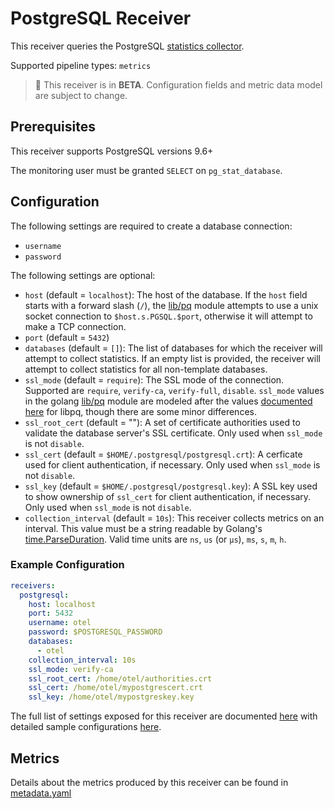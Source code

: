 # PostgreSQL Receiver

This receiver queries the PostgreSQL [statistics collector](https://www.postgresql.org/docs/9.6/monitoring-stats.html).

Supported pipeline types: `metrics`

> :construction: This receiver is in **BETA**. Configuration fields and metric data model are subject to change.

## Prerequisites

This receiver supports PostgreSQL versions 9.6+

The monitoring user must be granted `SELECT` on `pg_stat_database`.

## Configuration

The following settings are required to create a database connection:
- `username`
- `password`

The following settings are optional:
- `host` (default = `localhost`): The host of the database. If the `host` field starts with a forward slash (`/`), the [lib/pq](https://github.com/lib/pq) module attempts to use a unix socket connection to `$host.s.PGSQL.$port`, otherwise it will attempt to make a TCP connection.
- `port` (default = `5432`)
- `databases` (default = `[]`): The list of databases for which the receiver will attempt to collect statistics. If an empty list is provided, the receiver will attempt to collect statistics for all non-template databases.
- `ssl_mode` (default = `require`): The SSL mode of the connection. Supported are `require`, `verify-ca`, `verify-full`, `disable`. `ssl_mode` values in the golang [lib/pq](https://github.com/lib/pq) module are modeled after the values [documented here](https://www.postgresql.org/docs/9.6/libpq-ssl.html) for libpq, though there are some minor differences.
- `ssl_root_cert` (default = ""): A set of certificate authorities used to validate the database server's SSL certificate. Only used when `ssl_mode` is not `disable`.
- `ssl_cert` (default = `$HOME/.postgresql/postgresql.crt`): A cerficate used for client authentication, if necessary. Only used when `ssl_mode` is not `disable`.
- `ssl_key` (default = `$HOME/.postgresql/postgresql.key`): A SSL key used to show ownership of `ssl_cert` for client authentication, if necessary. Only used when `ssl_mode` is not `disable`.
- `collection_interval` (default = `10s`): This receiver collects metrics on an interval. This value must be a string readable by Golang's [time.ParseDuration](https://pkg.go.dev/time#ParseDuration). Valid time units are `ns`, `us` (or `µs`), `ms`, `s`, `m`, `h`.

### Example Configuration

```yaml
receivers:
  postgresql:
    host: localhost
    port: 5432
    username: otel
    password: $POSTGRESQL_PASSWORD
    databases:
      - otel
    collection_interval: 10s
    ssl_mode: verify-ca
    ssl_root_cert: /home/otel/authorities.crt
    ssl_cert: /home/otel/mypostgrescert.crt
    ssl_key: /home/otel/mypostgreskey.key
```

The full list of settings exposed for this receiver are documented [here](./config.go) with detailed sample configurations [here](./testdata/config.yaml).

## Metrics

Details about the metrics produced by this receiver can be found in [metadata.yaml](./metadata.yaml)
